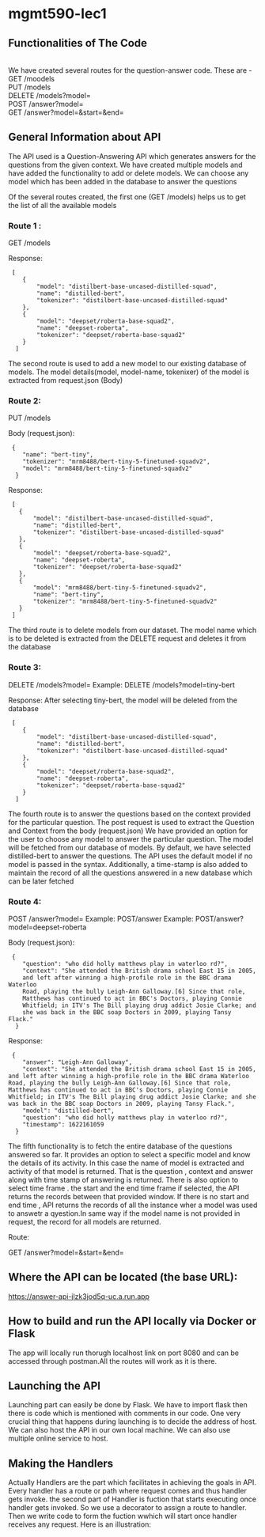 # mgmt590-lec1

## Functionalities of The Code

<br>
We have created several routes for the question-answer code. These are -
<br>
GET /moodels
<br>
PUT /models
<br>
DELETE /models?model=<model name>
<br>
POST /answer?model=<model name>
<br>
GET /answer?model=<model name>&start=<start timestamp>&end=<end timestamp>
 

## General Information about API
The API used is a Question-Answering API which generates answers for the questions from the given context. 
We have created multiple models and have added the functionality to add or delete models. We can choose any model which has been added in the database to answer the questions

Of the several routes created, the first one (GET /models) helps us to get the list of all the available models
### Route 1 :   
  GET /models
  
Response:
```
 [
    {
        "model": "distilbert-base-uncased-distilled-squad",
        "name": "distilled-bert",
        "tokenizer": "distilbert-base-uncased-distilled-squad"
    },
    {
        "model": "deepset/roberta-base-squad2",
        "name": "deepset-roberta",
        "tokenizer": "deepset/roberta-base-squad2"
    }
  ]
```

The second route is used to add a new model to our existing database of models. The model details(model, model-name, tokenixer) of the model is extracted from request.json (Body)  

 ### Route 2: 
  PUT /models
  
Body (request.json):
```
 {
    "name": "bert-tiny",
    "tokenizer": "mrm8488/bert-tiny-5-finetuned-squadv2",
    "model": "mrm8488/bert-tiny-5-finetuned-squadv2"
  }
```

Response:
 ```
  [
    {
        "model": "distilbert-base-uncased-distilled-squad",
        "name": "distilled-bert",
        "tokenizer": "distilbert-base-uncased-distilled-squad"
    },
    {
        "model": "deepset/roberta-base-squad2",
        "name": "deepset-roberta",
        "tokenizer": "deepset/roberta-base-squad2"
    },
    {
        "model": "mrm8488/bert-tiny-5-finetuned-squadv2",
        "name": "bert-tiny",
        "tokenizer": "mrm8488/bert-tiny-5-finetuned-squadv2"
    }
  ]
```
  
The third route is to delete models from our dataset. The model name which is to be deleted is extracted from the DELETE request and deletes it from the database
### Route 3:   
  DELETE /models?model=<model name>
  Example: DELETE /models?model=tiny-bert
 
Response:
  After selecting tiny-bert, the model will be deleted from the database  
```
 [
    {
        "model": "distilbert-base-uncased-distilled-squad",
        "name": "distilled-bert",
        "tokenizer": "distilbert-base-uncased-distilled-squad"
    },
    {
        "model": "deepset/roberta-base-squad2",
        "name": "deepset-roberta",
        "tokenizer": "deepset/roberta-base-squad2"
    }
  ]
 ``` 

The fourth route is to answer the questions based on the context provided for the particular question. The post request is used to extract the Question and Context from the body (request.json)
We have provided an option for the user to choose any model to answer the particular question. The model will be fetched from our database of models.
By default, we have selected distilled-bert to answer the questions. The API uses the default model if no model is passed in the syntax.
Additionally, a time-stamp is also added to maintain the record of all the questions answered in a new database which can be later fetched

### Route 4:   
  POST /answer?model=<model name>
  Example: POST/answer
  Example: POST/answer?model=deepset-roberta

Body (request.json):
```
 {
    "question": "who did holly matthews play in waterloo rd?",
    "context": "She attended the British drama school East 15 in 2005,
    and left after winning a high-profile role in the BBC drama Waterloo
    Road, playing the bully Leigh-Ann Galloway.[6] Since that role,
    Matthews has continued to act in BBC's Doctors, playing Connie
    Whitfield; in ITV's The Bill playing drug addict Josie Clarke; and
    she was back in the BBC soap Doctors in 2009, playing Tansy Flack."
  }
 ```
Response:
```
 {
    "answer": "Leigh-Ann Galloway",
    "context": "She attended the British drama school East 15 in 2005, and left after winning a high-profile role in the BBC drama Waterloo Road, playing the bully Leigh-Ann Galloway.[6] Since that role, Matthews has continued to act in BBC's Doctors, playing Connie Whitfield; in ITV's The Bill playing drug addict Josie Clarke; and she was back in the BBC soap Doctors in 2009, playing Tansy Flack.",
    "model": "distilled-bert",
    "question": "who did holly matthews play in waterloo rd?",
    "timestamp": 1622161059
  }
```

The fifth functionality is to fetch the entire database of the questions answered so far.
It provides an option to select a specific model and know the details of its activity. In this case the name of model is extracted and activity of that model is returned. That is the question , context and answer along with time stamp of answering is returned. There is also option to select time frame . the start and the end time frame if selected, the API returns the records between that provided window. If there is no start and end time , API returns the records of all the instance wher a model was used to answetr a qyestion.In same way if the model name is not provided in request, the record for all models are returned.

Route:
  
  GET /answer?model=<model name>&start=<start timestamp>&end=<end timestamp>
  

  
## Where the API can be located (the base URL): 
 
 https://answer-api-jlzk3jod5q-uc.a.run.app
 

  
## How to build and run the API locally via Docker or Flask
The app will locally run thorugh localhost link on port 8080 and can be accessed through postman.All the routes will work as it is there.
  
## Launching the API
Launching part can easily be done by Flask. We have to import flask then there is code which is mentioned with comments in our code. One very crucial thing that happens during launching is to decide the address of host. We can also host the API in our own local machine. We can also use multiple online service to host.

## Making the Handlers
Actually Handlers are the part which facilitates in achieving the goals in API. Every handler has a route or path where request comes and thus handler gets invoke. the second part of Handler is fuction that starts executing once handler gets invoked. So we use a decorator to assign a route to handler. Then we write code to form the fuction wwhich will start once handler receives any request. Here is an illustration:
